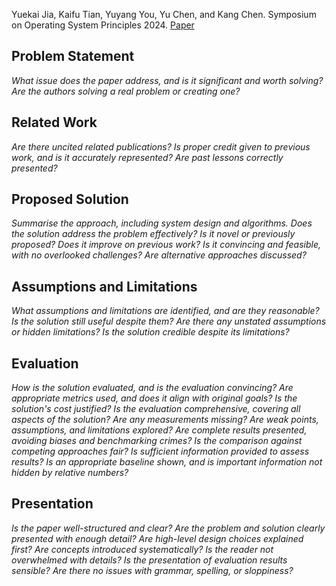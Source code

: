 Yuekai Jia, Kaifu Tian, Yuyang You, Yu Chen, and Kang Chen. Symposium on Operating System Principles 2024.
[Paper](https://dl.acm.org/doi/pdf/10.1145/3694715.3695973)

## Problem Statement
*What issue does the paper address, and is it significant and worth solving? Are the authors solving a real problem or creating one?*
## Related Work
*Are there uncited related publications? Is proper credit given to previous work, and is it accurately represented? Are past lessons correctly presented?*
## Proposed Solution
*Summarise the approach, including system design and algorithms. Does the solution address the problem effectively? Is it novel or previously proposed? Does it improve on previous work? Is it convincing and feasible, with no overlooked challenges? Are alternative approaches discussed?*
## Assumptions and Limitations
*What assumptions and limitations are identified, and are they reasonable? Is the solution still useful despite them? Are there any unstated assumptions or hidden limitations? Is the solution credible despite its limitations?*
## Evaluation
*How is the solution evaluated, and is the evaluation convincing? Are appropriate metrics used, and does it align with original goals? Is the solution's cost justified? Is the evaluation comprehensive, covering all aspects of the solution? Are any measurements missing? Are weak points, assumptions, and limitations explored? Are complete results presented, avoiding biases and benchmarking crimes? Is the comparison against competing approaches fair? Is sufficient information provided to assess results? Is an appropriate baseline shown, and is important information not hidden by relative numbers?*
## Presentation
*Is the paper well-structured and clear? Are the problem and solution clearly presented with enough detail? Are high-level design choices explained first? Are concepts introduced systematically? Is the reader not overwhelmed with details? Is the presentation of evaluation results sensible? Are there no issues with grammar, spelling, or sloppiness?*